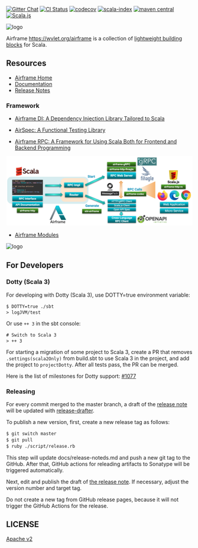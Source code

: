 [![Gitter Chat][gitter-badge]][gitter-link] [![CI Status][gha-badge]][gha-link] [![codecov](https://codecov.io/gh/wvlet/airframe/branch/master/graph/badge.svg)](https://codecov.io/gh/wvlet/airframe) [![scala-index][sindex-badge]][sindex-link] [![maven central][central-badge]][central-link] [![Scala.js](https://www.scala-js.org/assets/badges/scalajs-1.0.0.svg)](https://www.scala-js.org)

[circleci-badge]: https://circleci.com/gh/wvlet/airframe.svg?style=svg
[circleci-link]: https://circleci.com/gh/wvlet/airframe
[gha-badge]: https://github.com/wvlet/airframe/workflows/CI/badge.svg
[gha-link]: https://github.com/wvlet/airframe/actions?workflow=CI
[gitter-badge]: https://badges.gitter.im/Join%20Chat.svg
[gitter-link]: https://gitter.im/wvlet/airframe?utm_source=badge&utm_medium=badge&utm_campaign=pr-badge&utm_content=badge
[coverall-badge]: https://coveralls.io/repos/github/wvlet/airframe/badge.svg?branch=master
[coverall-link]: https://coveralls.io/github/wvlet/airframe?branch=master
[sindex-badge]: https://index.scala-lang.org/wvlet/airframe/airframe/latest.svg?color=orange
[sindex-link]: https://index.scala-lang.org/wvlet/airframe
[central-badge]: https://img.shields.io/maven-central/v/org.wvlet.airframe/airframe_2.12.svg?label=maven%20central
[central-link]: https://search.maven.org/search?q=g:%22org.wvlet.airframe%22%20AND%20a:%22airframe_2.12%22


<p><img src="https://github.com/wvlet/airframe/raw/master/logos/airframe-badge-light.png" alt="logo" width="300px"></p>

Airframe https://wvlet.org/airframe is a collection of [lightweight building blocks](https://wvlet.org/airframe/docs/) for Scala.

## Resources

- [Airframe Home](https://wvlet.org/airframe/)
- [Documentation](https://wvlet.org/airframe/docs)
- [Release Notes](https://wvlet.org/airframe/docs/release-notes.html)

### Framework

- [Airframe DI: A Dependency Injection Library Tailored to Scala](https://wvlet.org/airframe/docs/airframe.html)
- [AirSpec: A Functional Testing Library](https://wvlet.org/airframe/docs/airspec.html)

- [Airframe RPC: A Framework for Using Scala Both for Frontend and Backend Programming](https://wvlet.org/airframe/docs/airframe-rpc.html)
<p><img src="https://github.com/wvlet/airframe/raw/master/website/static/img/airframe-rpc/rpc-overview.png" alt="rpc" width="800px"></p>

- [Airframe Modules](https://wvlet.org/airframe/docs/index.html)
<p><img src="https://github.com/wvlet/airframe/raw/master/logos/airframe-overview.png" alt="logo" width="800px"></p>


## For Developers

### Dotty (Scala 3)

For developing with Dotty (Scala 3), use DOTTY=true environment variable:
```
$ DOTTY=true ./sbt
> logJVM/test
```

Or use `++ 3` in the sbt console:
```
# Switch to Scala 3
> ++ 3
```

For starting a migration of some project to Scala 3, create a PR that removes `.settings(scala2Only)` from build.sbt to use Scala 3 in the project, and add the project to `projectDotty`. After all tests pass, the PR can be merged.


Here is the list of milestones for Dotty support: [#1077](https://github.com/wvlet/airframe/issues/1077)

### Releasing

For every commit merged to the master branch, a draft of the [release note](https://github.com/wvlet/airframe/releases) will be updated with [release-drafter](https://github.com/release-drafter/release-drafter).

To publish a new version, first, create a new release tag as follows:

```sh
$ git switch master
$ git pull
$ ruby ./script/release.rb
```
This step will update docs/release-noteds.md and push a new git tag to the GitHub.
After that, GitHub actions for releading artifacts to Sonatype will be triggered automatically.

Next, edit and publish the draft of [the release note](https://github.com/wvlet/airframe/releases).
If necessary, adjust the version number and target tag. 

Do not create a new tag from GitHub release pages, because it will not trigger the GitHub Actions for the release.

## LICENSE

[Apache v2](https://github.com/wvlet/airframe/blob/master/LICENSE)
